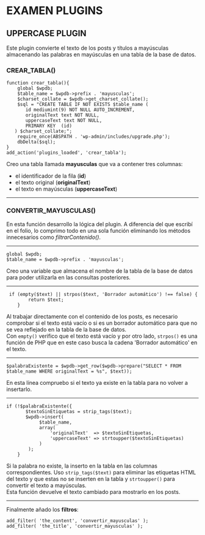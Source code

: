 # EXAMEN PLUGINS

## UPPERCASE PLUGIN

Este plugin convierte el texto de los posts y títulos a mayúsculas almacenando las palabras 
en mayúsculas en una tabla de la base de datos.

### CREAR_TABLA()
```
function crear_tabla(){
    global $wpdb;
    $table_name = $wpdb->prefix . 'mayusculas';
    $charset_collate = $wpdb->get_charset_collate();
    $sql = "CREATE TABLE IF NOT EXISTS $table_name (
       id mediumint(9) NOT NULL AUTO_INCREMENT,
       originalText text NOT NULL,
       uppercaseText text NOT NULL,
       PRIMARY KEY  (id)
   ) $charset_collate;";
    require_once(ABSPATH . 'wp-admin/includes/upgrade.php');
    dbDelta($sql);
}
add_action('plugins_loaded', 'crear_tabla');
```
Creo una tabla llamada **mayusculas** que va a contener tres columnas:
- el identificador de la fila (**id**)
- el texto original (**originalText**)
- el texto en mayúsculas (**uppercaseText**)

----------------------------------


### CONVERTIR_MAYUSCULAS()

En esta función desarrollo la lógica del plugin. A diferencia del que escribí en el folio,
lo comprimo todo en una sola función eliminando los métodos innecesarios como *filtrarContenido()*.<br>

----------------------------------
```
global $wpdb;
$table_name = $wpdb->prefix . 'mayusculas';
```
Creo una variable que almacena el nombre de la tabla de la base de datos
para poder utilizarla en las consultas posteriores.<br>

---------------------------------

```
 if (empty($text) || strpos($text, 'Borrador automático') !== false) {
        return $text;
    }
```
Al trabajar directamente con el contenido de los posts, es necesario comprobar si el texto está vacío o si es un borrador automático
para que no se vea reflejado en la tabla de la base de datos.<br>
Con `empty()` verifico que el texto está vacío y por otro lado, `strpos()` es una función de PHP
que en este caso busca la cadena 'Borrador automático' en el texto. 

---------------------------------

```
$palabraExistente = $wpdb->get_row($wpdb->prepare("SELECT * FROM $table_name WHERE originalText = %s", $text));
```
En esta línea compruebo si el texto ya existe en la tabla para no volver a insertarlo.<br>

---------------------------------
```
if (!$palabraExistente({
       $textoSinEtiquetas = strip_tags($text);
       $wpdb->insert(
            $table_name,
            array(
                'originalText'  => $textoSinEtiquetas,
                'uppercaseText' => strtoupper($textoSinEtiquetas)
            )
        );
    }
```
Si la palabra no existe, la inserto en la tabla en las columnas correspondientes.
Uso `strip_tags($text)` para eliminar las etiquetas HTML del texto y que estas 
no se inserten en la tabla y `strtoupper()` para convertir el texto a mayúsculas.<br>
Esta función devuelve el texto cambiado para mostrarlo en los posts.<br>

---------------------------------
Finalmente añado los **filtros**:
```
add_filter( 'the_content', 'convertir_mayusculas' );
add_filter( 'the_title', 'convertir_mayusculas' );
```


